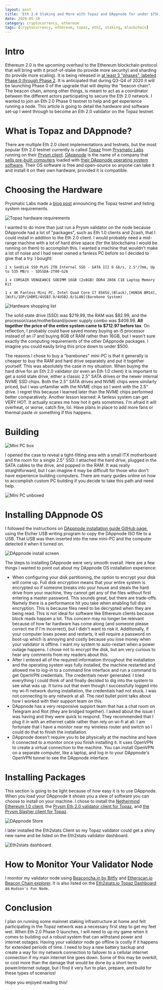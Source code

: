 ```yaml
---
layout: post
title: 'Eth 2.0 Staking and More with Topaz and DAppnode for under $750'
date: 2020-05-18
category: cryptocurrency, ethereum
tags: [cryptocurrency, ethereum, topaz, eth2, staking, blockchain]
---
```


# Intro
Ethereum 2.0 is the upcoming overhaul to the Ethereum blockchain protocol that will bring with it proof-of-stake (to provide more security) and sharding (to provide more scaling). It is being released in [at least 3 "phases", labeled Phase 0 through Phase 2](https://docs.ethhub.io/ethereum-roadmap/ethereum-2.0/eth-2.0-phases/). It is anticipated that during Q3-Q4 of 2020 it will be launching Phase 0 of the upgrade that will deploy the "beacon chain". The beacon chain, among other things, is meant to act as a coordinator between the different actors participating to secure the Eth 2.0 network. I wanted to join an Eth 2.0 Phase 0 testnet to help and get experience running a node. This article is going to detail the hardware and software set-up I went through to become an Eth 2.0 validator on the Topaz testnet.

# What is Topaz and DAppnode?
There are multiple Eth 2.0 client implementations and testnets, but the most popular Eth 2.0 testnet currently is called [Topaz](https://prylabs.net/) from [Prysmatic Labs](https://prysmaticlabs.com/) running on their [Prysm client](https://github.com/prysmaticlabs/prysm). [DAppnode](https://dappnode.io/) is the name of a company that [sells pre-built computers](https://shop.dappnode.io/) loaded with [their DAppnode operating system software](https://github.com/dappnode/DAppNode). Their OS software is free and open-source so anyone can take it and install it on their own hardware, provided it is compatible.

# Choosing the Hardware
Prysmatic Labs made a [blog post](https://medium.com/prysmatic-labs/introducing-topaz-testnet-8e8a4e00a700) announcing the Topaz testnet and listing system requirements.

![Topaz hardware requirements](../assets/images/2020/05/topaz-req.png)

I wanted to do more than just run a Prysm validator on the node because DAppnode had a lot of "packages", such as Eth 1.0 clients and Zcash, that I could install in addition to the Eth 2.0 client. I would probably need a mid-range machine with a lot of hard drive space (for the blockchains I would be running on them) to accomplish this. I wanted a machine that wouldn't make a lot of noise and I had never owned a fanless PC before so I decided to give that a try. I bought:

```
1 x SanDisk SSD PLUS 2TB Internal SSD - SATA III 6 Gb/s, 2.5"/7mm, Up to 535 MB/s - SDSSDA-2T00-G26

1 x CORSAIR VENGEANCE SODIMM 16GB (2x8GB) DDR4 2666 C18 Laptop Memory Kit

1 x 4K Fanless Mini PC, Intel Quad Core I7 8565U,(Black),[HUNSN BM14],[WiFi/1DP/1HDMI/4USB3.0/4USB2.0/1LAN](Barebone System)
```

![Hardware shopping list](../assets/images/2020/05/amazon-list.png)

The solid state drive (SSD) was $219.99, the RAM was $82.99, and the processor/case/motherboard/power supply combo was $409.99. **All together the price of the entire system came to $712.97‬ before tax**. On reflection, I probably could have saved money buying an i5 processor instead of an i7 and buying 8GB of RAM rather than 16GB, but I wasn't sure exactly the computing requirements of the other DAppnode packages. I imagine you could easily bring this price down to under $500.

The reasons I chose to buy a "barebones" mini-PC is that it generally is cheaper to buy the RAM and hard drive separately and put it together yourself. This was absolutely the case in my situation. When buying the hard drive for an Eth 2.0 validator (or even an Eth 1.0 client) it is important to get a solid state drive, either a classic 2.5" SATA drives or the newer internal NVME SSD chips. Both the 2.5" SATA drives and NVME chips were similarly priced, but I was unfamiliar with the NVME chips so I went with the 2.5" drive. I regret this because I learned later than the NVME chips performed better comparatively. Another lesson learned: A fanless system can get VERY HOT. It actually scares me how hot it gets sometimes. I'm afraid it will overheat, or worse, catch fire, lol. Have plans in place to add more fans or thermal paste or something if this happens.

# Building
![Mini PC box](../assets/images/2020/05/mini-pc-box.jpg)

I opened the case to reveal a tight-fitting area with a small ITX motherboard and the room for a single 2.5" SSD. I attached the hard drive, plugged in the SATA cables to the drive, and popped in the RAM. It was really straightforward, but I can imagine it may be difficult for those who don't have experience building computers. There are many guides online on how to accomplish custom PC building if you decide to take this path and need help.

![Mini PC unboxed](../assets/images/2020/05/mini-pc-inside.jpg)

# Installing DAppnode OS

I followed the instructions on [DAppnode installation guide GitHub page](https://github.com/dappnode/DAppNode/wiki/DAppNode-Installation-Guide), using the Etcher USB writing program to copy the DAppnode ISO file to a USB. That USB was then inserted into the new mini-PC and the computer detected it when it turned on.

![DAppnode install screen](../assets/images/2020/05/dappnode-install.png)

The steps to installing DAppnode were very smooth overall. Here are a few things I wanted to point out about my DAppnode OS installation experience:

- When configuring your disk partitioning, the option to encrypt your disk will come up. Full disk encryption means that your entire system is encrypted so if someone breaks into your house and steals the hard drive from your machine, they cannot get any of the files without first entering a master password. This sounds great, but there are trade-offs. Namely there is a performance hit you take when enabling full disk encryption. This is because files need to be decrypted when they are being read. This is not ideal for software like Ethereum clients because block reads happen a lot. This concern may no longer be relevant because of how far hardware has come along (and someone please correct me if I'm incorrect), but I didn't want to risk it. Additionally, if your computer loses power and restarts, it will require a password on boot-up which is annoying and costly because you lose money when your validator is offline. I want my system to auto-restart when a power outage happens. I chose not to encrypt the disk, but am very curious to hear any comments from my readers about this.
- After I entered all of the required information throughout the installation and the operating system was fully installed, the machine restarted and allowed me to log-in to a command line interface and run a command to get OpenVPN credentials. The credentials never generated. I tried everything I could think of and finally decided to dig into the system to see what was up. It turns out that even though I successfully logged into my wi-fi network during installation, the credentials had not stuck. I was not connecting to any network at all. The next bullet point talks about how I worked with their support team on this.
- DAppnode has a very responsive support team that has a chat room on Telegram and Riot (they are bridged together). I asked about the issue I was having and they were quick to respond. They recommended that I plug it in with an ethernet cable rather than rely on wi-fi at all. I am fortunate that I have a monitor near my wireless router and switch so I could do that to finish the installation.
- DAppnode doesn't require you to be physically at the machine and have it connected to a monitor once you finish installing it. It uses OpenVPN to create a virtual connection to the machine. You can install OpenVPN on a separate computer, like a laptop, and log in to your DAppnode's OpenVPN tunnel to see the DAppnode interface.

# Installing Packages

This section is going to be light because of how easy it is to use DAppnode. When you load your DAppnode it shows you a slew of software you can choose to install on your machine. I chose to install the [Nethermind Ethereum 1.0 client](https://nethermind.io/), the [Prysm Eth 2.0 validator client for Topaz](https://docs.prylabs.network/docs/how-prysm-works/prysm-validator-client/), and [the Prysm Slasher client for Topaz](https://docs.prylabs.network/docs/prysm-usage/slasher/).

![DAppnode Store](../assets/images/2020/05/dappnode-store.png)

I later installed the Eth2stats Client so my Topaz validator could get a shiny new name and be listed on the Eth2stats validator dashboard.

![Eth2stats dashboard](../assets/images/2020/05/eth2stats.png)

# How to Monitor Your Validator Node
I monitor my validator node using [Beaconcha.in by Bitfly](https://beaconcha.in/validator/a2d02549abf18d6a0ca1d30541dc5c12cdf22bdf5d42853eee36421d2ed2d46b2c6b3962d532c47e7eca496d517b7485) and [Etherscan.io Beacon Chain explorer](https://beacon.etherscan.io/validator/0xa2d02549abf18d6a0ca1d30541dc5c12cdf22bdf5d42853eee36421d2ed2d46b2c6b3962d532c47e7eca496d517b7485#deposits). It is also listed on the [Eth2stats.io Topaz Dashboard](https://eth2stats.io/topaz-testnet) as `Hudson's Fun Node`.

# Conclusion

I plan on running some mainnet staking infrastructure at home and felt participating in the Topaz network was a necessary first step to get my feet wet. When Eth 2.0 Phase 0 launches, I will need to up my game when it comes to building out a robust system that can withstand power and internet outages. Having your validator node go offline is costly if it happens for extended periods of time. I need to buy a new battery backup and create a way for my network connection to failover to a cellular internet connection if my main internet line goes down. Some of this may be overkill, or cost more than the damage that would be done by a short term power/internet outage, but I find it very fun to plan, prepare, and build for these types of scenarios!

Hope you enjoyed reading this!
